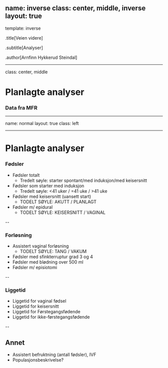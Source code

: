 name: inverse
class: center, middle, inverse
layout: true
---
template: inverse

.title[Veien videre]

.subtitle[Analyser]

.author[Arnfinn Hykkerud Steindal]

---
class: center, middle

# Planlagte analyser

### Data fra MFR

---
name: normal
layout: true
class: left

---

# Planlagte analyser

### Fødsler

- Fødsler totalt 
  - Tredelt søyle: starter spontant/med induksjon/med keisersnitt
- Fødsler som starter med induksjon
  - Tredelt søyle: $<$41 uker / =41 uke / >41 uke 
- Fødsler med keisersnitt (uansett start)
  - TODELT SØYLE:  AKUTT / PLANLAGT
- Fødsler m/ epidural 
  - TODELT SØYLE:  KEISERSNITT / VAGINAL

--

### Forløsning

- Assistert vaginal forløsning 
  - TODELT SØYLE:  TANG / VAKUM
- Fødsler med sfinkterruptur grad 3 og 4
- Fødsler med blødning over 500 ml
- Fødsler m/ episiotomi

--

### Liggetid

- Liggetid for vaginal fødsel
- Liggetid for keisersnitt
- Liggetid for Førstegangsfødende 
- Liggetid for ikke-førstegangsfødende

--

## Annet

- Assistert befruktning (antall fødsler), IVF
- Populasjonsbeskrivelse?
